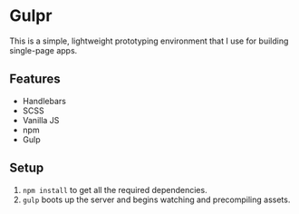 # Gulpr
This is a simple, lightweight prototyping environment that I use for building single-page apps.

## Features

- Handlebars
- SCSS
- Vanilla JS
- npm
- Gulp

## Setup
1. ```npm install``` to get all the required dependencies.
2. ```gulp``` boots up the server and begins watching and precompiling assets.
